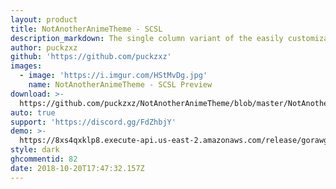 ```yaml
---
layout: product
title: NotAnotherAnimeTheme - SCSL
description_markdown: The single column variant of the easily customizable Discord theme!
author: puckzxz
github: 'https://github.com/puckzxz'
images:
  - image: 'https://i.imgur.com/HStMvDg.jpg'
    name: NotAnotherAnimeTheme - SCSL Preview
download: >-
  https://github.com/puckzxz/NotAnotherAnimeTheme/blob/master/NotAnotherAnimeThemeSCSL.theme.css
auto: true
support: 'https://discord.gg/FdZhbjY'
demo: >-
  https://8xs4qxklp8.execute-api.us-east-2.amazonaws.com/release/gorawgit?giturl=/puckzxz/NotAnotherAnimeTheme/master/NotAnotherAnimeThemeSCSL.theme.css
style: dark
ghcommentid: 82
date: 2018-10-20T17:47:32.157Z
---
```


